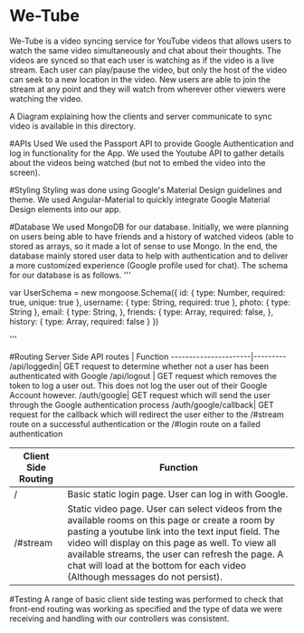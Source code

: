 # We-Tube
We-Tube is a video syncing service for YouTube videos that allows users to watch the same video simultaneously and chat about their thoughts. The videos are synced so that each user is watching as if the video is a live stream. Each user can play/pause the video, but only the host of the video can seek to a new location in the video. New users are able to join the stream at any point and they will watch from wherever other viewers were watching the video. 

A Diagram explaining how the clients and server communicate to sync video is available in this directory. 

#APIs Used
We used the Passport API to provide Google Authentication and log in functionality for the App. We used the Youtube API to gather details about the videos being watched (but not to embed the video into the screen). 

#Styling
Styling was done using Google's Material Design guidelines and theme. We used Angular-Material to quickly integrate Google Material Design elements into our app. 

#Database
We used MongoDB for our database. Initially, we were planning on users being able to have friends and a history of watched videos (able to stored as arrays, so it made a lot of sense to use Mongo. In the end, the database mainly stored user data to help with authentication and to deliver a more customized experience (Google profile used for chat). The schema for our database is as follows.
'''

var UserSchema = new mongoose.Schema({
	id: {
		type: Number,
		required: true,
		unique: true
	},
	username: {
		type: String,
		required: true
	},
	photo: {
		type: String
	},
	email: {
		type: String,
	},
	friends: {
		type: Array,
		required: false,
	},
	history: {
		type: Array,
		required: false
	}
})

'''

#Routing
Server Side API routes | Function
----------------------|---------
/api/loggedin| GET request to determine whether not a user has been authenticated with Google
/api/logout | GET request which removes the token to log a user out. This does not log the user out of their Google Account however.
/auth/google| GET request which will send the user through the Google authentication process
/auth/google/callback| GET request for the callback which will redirect the user either to the /#stream route on a successful authentication or the /#login route on a failed authentication


Client Side Routing | Function
--------------------|----------
/| Basic static login page. User can log in with Google.
/#stream | Static video page. User can select videos from the available rooms on this page or create a room by pasting a youtube link into the text input field. The video will display on this page as well. To view all available streams, the user can refresh the page. A chat will load at the bottom for each video (Although messages do not persist).


#Testing
A range of basic client side testing was performed to check that front-end routing was working as specified and the type of data we were receiving and handling with our controllers was consistent. 

